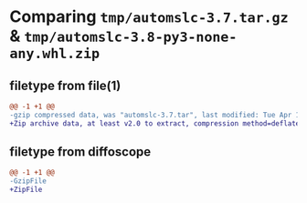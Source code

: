 # Comparing `tmp/automslc-3.7.tar.gz` & `tmp/automslc-3.8-py3-none-any.whl.zip`

## filetype from file(1)

```diff
@@ -1 +1 @@
-gzip compressed data, was "automslc-3.7.tar", last modified: Tue Apr 13 06:18:12 2021, max compression
+Zip archive data, at least v2.0 to extract, compression method=deflate
```

## filetype from diffoscope

```diff
@@ -1 +1 @@
-GzipFile
+ZipFile
```

